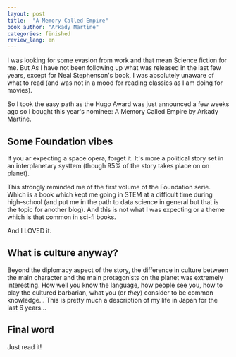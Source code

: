 ```yaml
---
layout: post
title:  "A Memory Called Empire"
book_author: "Arkady Martine"
categories: finished
review_lang: en
---
```


I was looking for some evasion from work and that mean Science fiction for me. But As I have not been following up what was released in the last few years, except for Neal Stephenson's book, I was absolutely unaware of what to read (and was not in a mood for reading classics as I am doing for movies).

So I took the easy path as the Hugo Award was just announced a few weeks ago so I bought this year's nominee: A Memory Called Empire by Arkady Martine.

## Some Foundation vibes

If you ar expecting a space opera, forget it. It's more a political story set in an interplanetary systtem (though 95% of the story takes place on on planet).

This strongly reminded me of the first volume of the Foundation serie. Which is a book which kept me going in STEM at a difficult time during high-school (and put me in the path to data science in general but that is the topic for another blog). And this is not what I was expecting or a theme which is that common in sci-fi books.

And I LOVED it.

## What is culture anyway?

Beyond the diplomacy aspect of the story, the difference in culture between the main character and the main protagonists on the planet was extremely interesting. How well you know the language, how people see you, how to play the cultured barbarian, what you (or *they*) consider to be common knowledge... This is pretty much a description of my life in Japan for the last 6 years...

## Final word

Just read it!